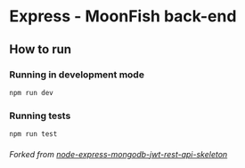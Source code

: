 # Express - MoonFish back-end

## How to run

### Running in development mode
```bash
npm run dev
```

### Running tests
```bash
npm run test
```

###### Forked from [node-express-mongodb-jwt-rest-api-skeleton](https://www.npmjs.com/package/node-express-mongodb-jwt-rest-api-skeleton)
